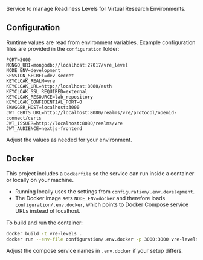 Service to manage Readiness Levels for Virtual Research Environments.

## Configuration

Runtime values are read from environment variables. Example configuration files
are provided in the `configuration` folder:

```
PORT=3000
MONGO_URI=mongodb://localhost:27017/vre_level
NODE_ENV=development
SESSION_SECRET=dev-secret
KEYCLOAK_REALM=vre
KEYCLOAK_URL=http://localhost:8080/auth
KEYCLOAK_SSL_REQUIRED=external
KEYCLOAK_RESOURCE=lab_repository
KEYCLOAK_CONFIDENTIAL_PORT=0
SWAGGER_HOST=localhost:3000
JWT_CERTS_URL=http://localhost:8080/realms/vre/protocol/openid-connect/certs
JWT_ISSUER=http://localhost:8080/realms/vre
JWT_AUDIENCE=nextjs-frontend
```

Adjust the values as needed for your environment.

## Docker

This project includes a `Dockerfile` so the service can run inside a container
or locally on your machine.

* Running locally uses the settings from `configuration/.env.development`.
* The Docker image sets `NODE_ENV=docker` and therefore loads
  `configuration/.env.docker`, which points to Docker&nbsp;Compose service URLs
  instead of localhost.

To build and run the container:

```bash
docker build -t vre-levels .
docker run --env-file configuration/.env.docker -p 3000:3000 vre-levels
```

Adjust the compose service names in `.env.docker` if your setup differs.
